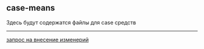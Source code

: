 <h2> 
  <strong>
  case-means
  </strong>
</h2>
Здесь будут содержатся файлы для case средств <hr/>
<a href="https://docs.github.com/ru/pull-requests/collaborating-with-pull-requests/proposing-changes-to-your-work-with-pull-requests/creating-a-pull-request">запрос на внесение изменерий</a>

